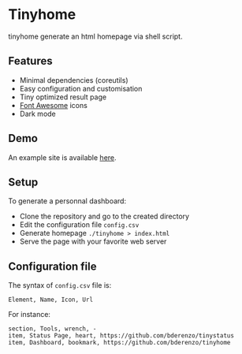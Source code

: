 # Tinyhome

tinyhome generate an html homepage via shell script.

## Features

* Minimal dependencies (coreutils)
* Easy configuration and customisation
* Tiny optimized result page
* [Font Awesome](https://fontawesome.com/v5.15/icons?d=listing&p=2&s=solid&m=free) icons
* Dark mode

## Demo

An example site is available [here](https://lab.bdro.fr/tinyhome/).

## Setup

To generate a personnal dashboard:

* Clone the repository and go to the created directory
* Edit the configuration file `config.csv`
* Generate homepage `./tinyhome > index.html`
* Serve the page with your favorite web server

## Configuration file

The syntax of `config.csv` file is:
```
Element, Name, Icon, Url
```

For instance:
```
section, Tools, wrench, -
item, Status Page, heart, https://github.com/bderenzo/tinystatus
item, Dashboard, bookmark, https://github.com/bderenzo/tinyhome
```


